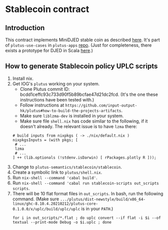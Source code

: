 # Stablecoin contract

## Introduction

This contract implements MiniDJED stable coin as described [here](https://iohk.io/en/research/library/papers/djed-a-formally-verified-crypto-backed-pegged-algorithmic-stablecoin/). It's
part of `plutus-use-cases` in `plutus-apps` [repo](https://github.com/input-output-hk/plutus-apps). (Just for completeness, there exists a prototype for DJED in Scala [here](https://github.com/input-output-hk/djed-stablecoin-prototype).)

## How to generate Stablecoin policy UPLC scripts

1. Install nix.
2. Get IOG's `plutus` working on your system. 
   - Clone Plutus commit ID: bcdd1ceffc93c733d90f5b89bcfae47d21dc2fcd. (It's the one these instructions have been tested with.)
   - Follow instructions at `https://github.com/input-output-hk/plutus#how-to-build-the-projects-artifacts`. 
   - Make sure `liblzma-dev` is installed in your system. 
   - Make sure file `shell.nix` has code similar to the following, if it doesn't already. The relevant issue is to have `lzma` there:
   ```shell
   # build inputs from nixpkgs ( -> ./nix/default.nix )
   nixpkgsInputs = (with pkgs; [
    # ...
    lzma
    # ...
   ] ++ (lib.optionals (!stdenv.isDarwin) [ rPackages.plotly R ]));
   ```
3. Change to `plutus-semantics/stablecoin/stablecoin`.
4. Create a symbolic link to `plutus/shell.nix`.
5. Run `nix-shell --command 'cabal build'`.
6. Run `nix-shell --command 'cabal run stablecoin-scripts out_scripts scripts`.
7. There will be 10 flat format files in `out_scripts`.
   In bash, run the following command. (Make sure 
   `.../plutus/dist-newstyle/build/x86_64-linux/ghc-8.10.4.20210212/plutus-core-0.1.0.0/x/uplc/build/uplc/uplc` is in your `PATH`.)
   ```shell
   for i in out_scripts/*.flat ; do uplc convert --if flat -i $i --of textual --print-mode Debug -o $i.uplc ; done
   ```

